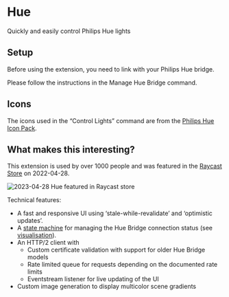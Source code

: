 # Hue

Quickly and easily control Philips Hue lights

## Setup

Before using the extension, you need to link with your Philips Hue bridge.

Please follow the instructions in the Manage Hue Bridge command.

## Icons

The icons used in the “Control Lights” command are from
the [Philips Hue Icon Pack](https://developers.meethue.com/develop/application-design-guidance/icon-pack/).

## What makes this interesting?

This extension is used by over 1000 people and was featured in the [Raycast Store](https://www.raycast.com/pindab0ter/hue) on 2022-04-28.

![2023-04-28 Hue featured in Raycast store](https://user-images.githubusercontent.com/5128166/235182003-d9d9ca17-c5d6-40aa-bf55-ab314d039b24.png)

Technical features:

* A fast and responsive UI using ‘stale-while-revalidate’ and ‘optimistic updates’.
* A [state machine](https://github.com/pindab0ter/raycast-hue/blob/4c84ee73ce9471a0566dbe84ab5a25d3198e2922/src/lib/hueBridgeMachine.ts) for managing the Hue Bridge connection status (see [visualisation](https://stately.ai/viz/ee0edf94-7a82-4d65-a6a8-324e2f1eca49)).
* An HTTP/2 client with
  * Custom certificate validation with support for older Hue Bridge models
  * Rate limited queue for requests depending on the documented rate limits
  * Eventstream listener for live updating of the UI
* Custom image generation to display multicolor scene gradients
